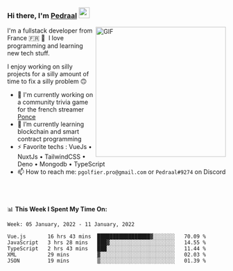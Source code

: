 ### Hi there, I'm <a href="https://pedraal.dev" target="_blank">Pedraal</a> <img src="https://media.giphy.com/media/hvRJCLFzcasrR4ia7z/giphy.gif" width="25px">
<img align="right" alt="GIF" src="https://pedraal.dev/avatar.png" width="300" height="300" />

I'm a fullstack developer from France 🇫🇷 🥖 &nbsp;I love programming and learning new
tech stuff.

I enjoy working on silly projects for a silly amount of time to fix a silly problem 🙃

- 🔭  I'm currently working on a community trivia game for the french streamer <a href="https://twitch.tv/ponce" target="_blank">Ponce</a>
- 🌱 I’m currently learning blockchain and smart contract programming
- ⚡ Favorite techs : VueJs &bull; NuxtJs &bull; TailwindCSS &bull; Deno &bull; Mongodb &bull; TypeScript
- 📫 How to reach me: `pgolfier.pro@gmail.com` or `Pedraal#9274` on Discord

<br>
<br>

📊 **This Week I Spent My Time On:**
<!--START_SECTION:waka-->
```text
Week: 05 January, 2022 - 11 January, 2022

Vue.js       16 hrs 43 mins  █████████████████▓░░░░░░░   70.09 % 
JavaScript   3 hrs 28 mins   ███▓░░░░░░░░░░░░░░░░░░░░░   14.55 % 
TypeScript   2 hrs 43 mins   ███░░░░░░░░░░░░░░░░░░░░░░   11.44 % 
XML          29 mins         ▓░░░░░░░░░░░░░░░░░░░░░░░░   02.03 % 
JSON         19 mins         ▒░░░░░░░░░░░░░░░░░░░░░░░░   01.39 % 
```
<!--END_SECTION:waka-->
